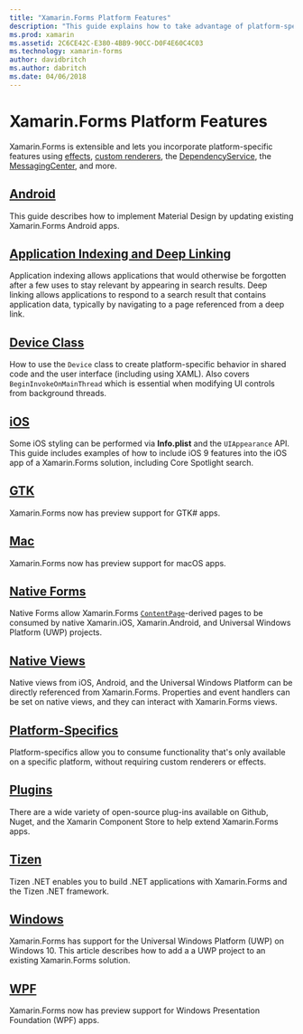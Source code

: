 ```yaml
---
title: "Xamarin.Forms Platform Features"
description: "This guide explains how to take advantage of platform-specific features in Xamarin.Forms applications by using a variety of techniques."
ms.prod: xamarin
ms.assetid: 2C6CE42C-E380-4BB9-90CC-D0F4E60C4C03
ms.technology: xamarin-forms
author: davidbritch
ms.author: dabritch
ms.date: 04/06/2018
---
```


# Xamarin.Forms Platform Features

Xamarin.Forms is extensible and lets you incorporate platform-specific features using [effects](~/xamarin-forms/app-fundamentals/effects/index.md), [custom renderers](~/xamarin-forms/app-fundamentals/custom-renderer/index.md), the [DependencyService](~/xamarin-forms/app-fundamentals/dependency-service/index.md), the [MessagingCenter](~/xamarin-forms/app-fundamentals/messaging-center.md), and more.

## [Android](android/index.md)

This guide describes how to implement Material Design by updating existing Xamarin.Forms Android apps.

## [Application Indexing and Deep Linking](deep-linking.md)

Application indexing allows applications that would otherwise be forgotten after a few uses to stay relevant by appearing in search results. Deep linking allows applications to respond to a search result that contains application data, typically by navigating to a page referenced from a deep link.

## [Device Class](device.md)

How to use the `Device` class to create platform-specific behavior in shared code and the user interface (including using XAML). Also covers `BeginInvokeOnMainThread` which is essential when modifying UI controls from background threads.

## [iOS](ios/index.md)

Some iOS styling can be performed via **Info.plist** and the `UIAppearance` API. This guide includes examples of how to include iOS 9 features into the iOS app of a Xamarin.Forms solution, including Core Spotlight search.

## [GTK](gtk.md)

Xamarin.Forms now has preview support for GTK# apps.

## [Mac](mac.md)

Xamarin.Forms now has preview support for macOS apps.

## [Native Forms](native-forms.md)

Native Forms allow Xamarin.Forms [`ContentPage`](xref:Xamarin.Forms.ContentPage)-derived pages to be consumed by native Xamarin.iOS, Xamarin.Android, and Universal Windows Platform (UWP) projects.

## [Native Views](native-views/index.md)

Native views from iOS, Android, and the Universal Windows Platform can be directly referenced from Xamarin.Forms. Properties and event handlers can be set on native views, and they can interact with Xamarin.Forms views.

## [Platform-Specifics](platform-specifics/index.md)

Platform-specifics allow you to consume functionality that's only available on a specific platform, without requiring custom renderers or effects.

## [Plugins](plugins.md)

There are a wide variety of open-source plug-ins available on Github, Nuget, and the Xamarin Component Store to help extend Xamarin.Forms apps.

## [Tizen](tizen.md)

Tizen .NET enables you to build .NET applications with Xamarin.Forms and the Tizen .NET framework.

## [Windows](windows/index.md)

Xamarin.Forms has support for the Universal Windows Platform (UWP) on Windows 10. This article describes how to add a a UWP project to an existing Xamarin.Forms solution.

## [WPF](wpf.md)

Xamarin.Forms now has preview support for Windows Presentation Foundation (WPF) apps.
